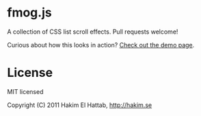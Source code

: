 # fmog.js

A collection of CSS list scroll effects. Pull requests welcome!

Curious about how this looks in action? [Check out the demo page](http://lab.hakim.se/fmog/).

# License

MIT licensed

Copyright (C) 2011 Hakim El Hattab, http://hakim.se